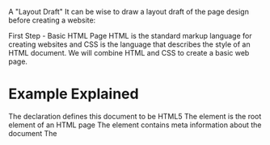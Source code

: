 A "Layout Draft"
It can be wise to draw a layout draft of the page design before creating a website:


First Step - Basic HTML Page
HTML is the standard markup language for creating websites and CSS is the language that describes the style of an HTML document. We will combine HTML and CSS to create a basic web page.

# Example Explained
The <!DOCTYPE html> declaration defines this document to be HTML5
The <html> element is the root element of an HTML page
The <head> element contains meta information about the document
The <title> element specifies a title for the document
The <meta> element should define the character set to be UTF-8
The <meta> element with name="viewport" makes the website look good on all devices and screen resolutions
The <style> element contains the styles for the website (layout/design)
The <body> element contains the visible page content
The <h1> element defines a large heading
The <p> element defines a paragraph


# Creating Page Content
Inside the <body> element of our website, we will use our "Layout Draft" and create:

A header
A navigation bar
Main content
Side content
A footer

# Header
A header is usually located at the top of the website (or right below a top navigation menu). It often contains a logo or the website name:

```html
<div class="header">
  <h1>My Website</h1>
  <p>A website created by me.</p>
</div>
```
Then we use CSS to style the header:

```css
.header {
  padding: 80px; /* some padding */
  text-align: center; /* center the text */
  background: #1abc9c; /* green background */
  color: white; /* white text color */
}

/* Increase the font size of the <h1> element */
.header h1 {
  font-size: 40px;
}
```

# Navigation Bar
A navigation bar contains a list of links to help visitors navigating through your website:

<div class="navbar">
  <a href="#">Link</a>
  <a href="#">Link</a>
  <a href="#">Link</a>
  <a href="#" class="right">Link</a>
</div>
Use CSS to style the navigation bar:

/* Style the top navigation bar */
.navbar {
  overflow: hidden; /* Hide overflow */
  background-color: #333; /* Dark background color */
}

/* Style the navigation bar links */
.navbar a {
  float: left; /* Make sure that the links stay side-by-side */
  display: block; /* Change the display to block, for responsive reasons (see below) */
  color: white; /* White text color */
  text-align: center; /* Center the text */
  padding: 14px 20px; /* Add some padding */
  text-decoration: none; /* Remove underline */
}

/* Right-aligned link */
.navbar a.right {
  float: right; /* Float a link to the right */
}

/* Change color on hover/mouse-over */
.navbar a:hover {
  background-color: #ddd; /* Grey background color */
  color: black; /* Black text color */
}


Content
Create a 2-column layout, divided into a "side content" and a "main content".

<div class="row">
  <div class="side">...</div>
  <div class="main">...</div>
</div>
We use CSS Flexbox to handle the layout:

/* Ensure proper sizing */
* {
  box-sizing: border-box;
}

/* Column container */
.row {
  display: flex;
  flex-wrap: wrap;
}

/* Create two unequal columns that sits next to each other */
/* Sidebar/left column */
.side {
  flex: 30%; /* Set the width of the sidebar */
  background-color: #f1f1f1; /* Grey background color */
  padding: 20px; /* Some padding */
}

/* Main column */
.main {
  flex: 70%; /* Set the width of the main content */
  background-color: white; /* White background color */
  padding: 20px; /* Some padding */
}

Then add media queries to make the layout responsive. This will make sure that your website looks good on all devices (desktops, laptops, tablets and phones). Resize the browser window to see the result.

/* Responsive layout - when the screen is less than 700px wide, make the two columns stack on top of each other instead of next to each other */
@media screen and (max-width: 700px) {
  .row {
    flex-direction: column;
  }
}

/* Responsive layout - when the screen is less than 400px wide, make the navigation links stack on top of each other instead of next to each other */

```css
@media screen and (max-width: 400px) {
  .navbar a {
    float: none;
    width: 100%;
  }
}
```


Tip: To create a different kind of layout, just change the flex width (but make sure that it adds up to 100%).

Tip: Do you wonder how the @media rule works? Read more about it in our CSS Media Queries chapter.

Tip: To learn more about the Flexible Box Layout Module, read our CSS Flexbox chapter.

What is box-sizing?

You can easily create three floating boxes side by side. However, when you add something that enlarges the width of each box (e.g. padding or borders), the box will break. The box-sizing property allows us to include the padding and border in the box's total width (and height), making sure that the padding stays inside of the box and that it does not break.

You can read more about the box-sizing property in our CSS Box Sizing Tutorial.


# Footer
At last, we will add a footer.

<div class="footer">
  <h2>Footer</h2>
</div>
And style it:

.footer {
  padding: 20px; /* Some padding */
  text-align: center; /* Center text*/
  background: #ddd; /* Grey background */
}

Congratulations! You have built a responsive website from scratch.
